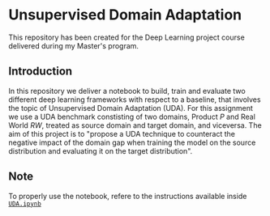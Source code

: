 # Unsupervised Domain Adaptation
This repository has been created for the Deep Learning project course delivered during my Master's program.

## Introduction
In this repository we deliver a notebook to build, train and evaluate two different deep learning frameworks with respect to a baseline, that involves the topic of Unsupervised Domain Adaptation (UDA). For this assignment we use a UDA benchmark constisting of two domains, Product $P$ and Real World $RW$, treated as source domain and target domain, and viceversa. The aim of this project is to "propose a UDA technique to counteract the negative impact of the domain gap when training the model on the source distribution and evaluating it on the target distribution".

## Note
To properly use the notebook, refere to the instructions available inside [``UDA.ipynb``](UDA.ipynb)